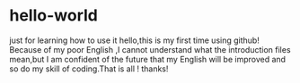# hello-world
just for learning how to use it
   hello,this is my first time using github! Because of my poor English ,I cannot understand what the introduction files mean,but I am confident of the future that my English will be improved and so do my skill of coding.That is all ! thanks!  
